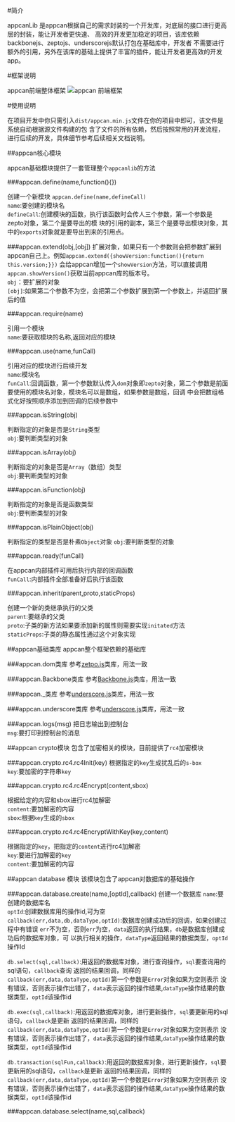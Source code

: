 #简介

appcanLib 是appcan根据自己的需求封装的一个开发库，对底层的接口进行更高层的封装，能让开发者更快速、
高效的开发更加稳定的项目，该库依赖backbonejs、zeptojs、underscorejs默认打包在基础库中，开发者
不需要进行额外的引用，另外在该库的基础上提供了丰富的插件，能让开发者更高效的开发app。

#框架说明

appcan前端整体框架
![appcan 前端框架](./img/appcan_framework.jpg)

#使用说明

在项目开发中你只需引入`dist/appcan.min.js`文件在你的项目中即可，该文件是系统自动根据源文件构建的包
含了文件的所有依赖，然后按照常用的开发流程，进行后续的开发，具体细节参考后续相关文档说明。

##appcan核心模块

appcan基础模块提供了一套管理整个`appcanlib`的方法

###appcan.define(name,function(){})

创建一个新模块
`appcan.define(name,defineCall)`    
`name`:要创建的模块名   
`defineCall`:创建模块的函数，执行该函数时会传人三个参数，第一个参数是zepto对象，第二个是要导出的模
块的引用的副本，第三个是要导出模块对象，其中的`exports`对象就是要导出到来的引用点。

###appcan.extend(obj,[obj])
扩展对象，如果只有一个参数则会把参数扩展到appcan自己上。例如`appcan.extend({showVersion:function(){return this.version;}})`
会给appcan增加一个`showVersion`方法，可以直接调用`appcan.showVersion()`获取当前appcan库的版本号。    
`obj`：要扩展的对象   
`[obj]`:如果第二个参数不为空，会把第二个参数扩展到第一个参数上，并返回扩展后的值    

###appcan.require(name)

引用一个模块   
`name`:要获取模块的名称,返回对应的模块

###appcan.use(name,funCall)

引用对应的模块进行后续开发    
`name`:模块名   
`funCall`:回调函数，第一个参数默认传入`dom`对象即`zepto`对象，第二个参数是前面要使用的模块名对象，模块名可以是数组，如果参数是数组，回调
中会把数组格式化好按照顺序添加到回调的后续参数中

###appcan.isString(obj)

判断指定的对象是否是`String`类型   
`obj`:要判断类型的对象   

###appcan.isArray(obj)

判断指定的对象是否是`Array`（数组）类型    
`obj`:要判断类型的对象  

###appcan.isFunction(obj)

判断指定的对象是否是函数类型    
`obj`:要判断类型的对象

###appcan.isPlainObject(obj)

判断指定的类型是否是朴素`Object`对象
`obj`:要判断类型的对象   

###appcan.ready(funCall)

在appcan内部插件可用后执行内部的回调函数    
`funCall`:内部插件全部准备好后执行该函数

###appcan.inherit(parent,proto,staticProps)

创建一个新的类继承执行的父类     
`parent`:要继承的父类     
`proto`:子类的新方法如果要添加新的属性则需要实现`initated`方法   
`staticProps`:子类的静态属性通过这个对象实现   

##appcan基础类库
appcan整个框架依赖的基础库

###appcan.dom类库
参考[zetpo.js](http://zeptojs.com/ "zetpojs")类库，用法一致 

###appcan.Backbone类库
参考[Backbone.js](http://backbonejs.org "Backbone.js")类库，用法一致

###appcan._类库
参考[underscore.js](http://underscorejs.org "underscore.js")类库，用法一致

###appcan.underscore类库
参考[underscore.js](http://underscorejs.org "underscore.js")类库，用法一致 

###appcan.logs(msg)
把日志输出到控制台    
`msg`:要打印到控制台的消息

##appcan crypto模块
包含了加密相关的模块，目前提供了`rc4`加密模块

###appcan.crypto.rc4.rc4Init(key)
根据指定的`key`生成扰乱后的`s-box`   
`key`:要加密的字符串`key`   

###appcan.crypto.rc4.rc4Encrypt(content,sbox)

根据给定的内容和sbox进行rc4加解密    
`content`:要加解密的内容   
`sbox`:根据`key`生成的`sbox`   

###appcan.crypto.rc4.rc4EncryptWithKey(key,content)

根据指定的`key`，把指定的`content`进行rc4加解密    
`key`:要进行加解密的`key`   
`content`:要加解密的内容   

##appcan database 模块
该模块包含了appcan对数据库的基础操作   

###appcan.database.create(name,[optId],callback)
创建一个数据库
`name`:要创建的数据库名    
`optId`:创建数据库用的操作id,可为空     
`callback(err,data,db,dataType,optId)`:数据库创建成功后的回调，如果创建过程中有错误
`err`不为空，否则`err`为空，`data`返回的执行结果，`db`是数据库创建成功后的数据库对象，可
以执行相关的操作，`dataType`返回结果的数据类型，`optId`操作Id   

 
`db.select(sql,callback)`:用返回的数据库对象，进行查询操作，`sql`要查询用的sql语句，`callback`查询
返回的结果回调，同样的`callback(err,data,dataType,optId)`第一个参数是`Error`对象如果为空则表示
没有错误，否则表示操作出错了，`data`表示返回的操作结果,`dataType`操作结果的数据类型，`optId`该操作id     


`db.exec(sql,callback)`:用返回的数据库对象，进行更新操作，`sql`要更新用的sql语句，`callback`是更新
返回的结果回调，同样的`callback(err,data,dataType,optId)`第一个参数是`Error`对象如果为空则表示
没有错误，否则表示操作出错了，`data`表示返回的操作结果,`dataType`操作结果的数据类型，`optId`该操作id     


`db.transaction(sqlFun,callback)`:用返回的数据库对象，进行更新操作，`sql`要更新用的sql语句，`callback`是更新
返回的结果回调，同样的`callback(err,data,dataType,optId)`第一个参数是`Error`对象如果为空则表示
没有错误，否则表示操作出错了，`data`表示返回的操作结果,`dataType`操作结果的数据类型，`optId`该操作id     



###appcan.database.select(name,sql,callback)






    







